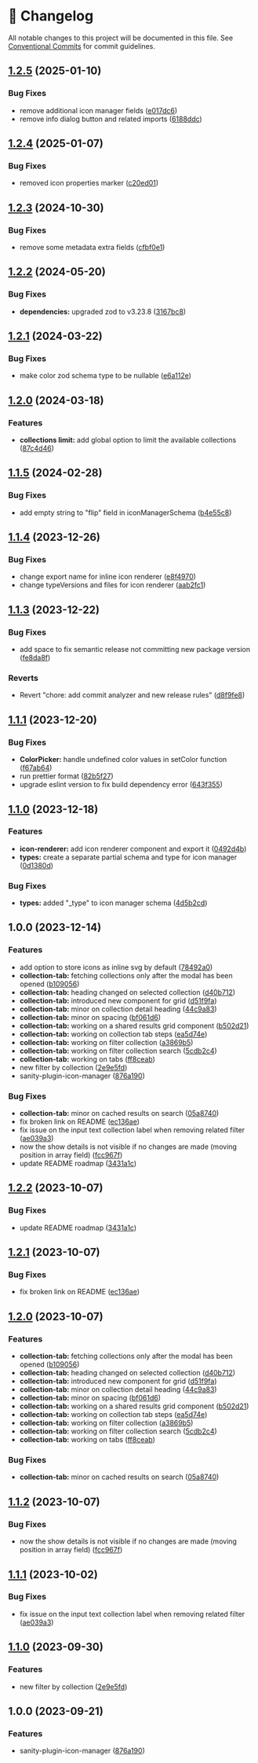 <!-- markdownlint-disable --><!-- textlint-disable -->

# 📓 Changelog

All notable changes to this project will be documented in this file. See
[Conventional Commits](https://conventionalcommits.org) for commit guidelines.

## [1.2.5](https://github.com/evelan-de/sanity-plugin-inline-icon-manager/compare/v1.2.4...v1.2.5) (2025-01-10)

### Bug Fixes

- remove additional icon manager fields ([e017dc6](https://github.com/evelan-de/sanity-plugin-inline-icon-manager/commit/e017dc66b76d1fa0b58609cf9452c8432b6159b1))
- remove info dialog button and related imports ([6188ddc](https://github.com/evelan-de/sanity-plugin-inline-icon-manager/commit/6188ddc8eb203ae800b84233ce7fb239c5e8ef59))

## [1.2.4](https://github.com/evelan-de/sanity-plugin-inline-icon-manager/compare/v1.2.3...v1.2.4) (2025-01-07)

### Bug Fixes

- removed icon properties marker ([c20ed01](https://github.com/evelan-de/sanity-plugin-inline-icon-manager/commit/c20ed01adaebee0ef655b18bbfc0d67d007ac778))

## [1.2.3](https://github.com/evelan-de/sanity-plugin-inline-icon-manager/compare/v1.2.2...v1.2.3) (2024-10-30)

### Bug Fixes

- remove some metadata extra fields ([cfbf0e1](https://github.com/evelan-de/sanity-plugin-inline-icon-manager/commit/cfbf0e1863899d5f8f12a7bfdefbaf84ddcc581c))

## [1.2.2](https://github.com/evelan-de/sanity-plugin-inline-icon-manager/compare/v1.2.1...v1.2.2) (2024-05-20)

### Bug Fixes

- **dependencies:** upgraded zod to v3.23.8 ([3167bc8](https://github.com/evelan-de/sanity-plugin-inline-icon-manager/commit/3167bc8c90376d3c823f2760912d9ac58ad43249))

## [1.2.1](https://github.com/evelan-de/sanity-plugin-inline-icon-manager/compare/v1.2.0...v1.2.1) (2024-03-22)

### Bug Fixes

- make color zod schema type to be nullable ([e6a112e](https://github.com/evelan-de/sanity-plugin-inline-icon-manager/commit/e6a112e29e23d84c6c9012d1f5878390a7945609))

## [1.2.0](https://github.com/evelan-de/sanity-plugin-inline-icon-manager/compare/v1.1.5...v1.2.0) (2024-03-18)

### Features

- **collections limit:** add global option to limit the available collections ([87c4d46](https://github.com/evelan-de/sanity-plugin-inline-icon-manager/commit/87c4d46798f53f306f6eb95815a4a9cf945e1992))

## [1.1.5](https://github.com/evelan-de/sanity-plugin-inline-icon-manager/compare/v1.1.4...v1.1.5) (2024-02-28)

### Bug Fixes

- add empty string to "flip" field in iconManagerSchema ([b4e55c8](https://github.com/evelan-de/sanity-plugin-inline-icon-manager/commit/b4e55c81bfe34b7d04237f78004645c3594fe942))

## [1.1.4](https://github.com/evelan-de/sanity-plugin-inline-icon-manager/compare/v1.1.3...v1.1.4) (2023-12-26)

### Bug Fixes

- change export name for inline icon renderer ([e8f4970](https://github.com/evelan-de/sanity-plugin-inline-icon-manager/commit/e8f4970474760d44c4f54e16fd25c730094a0519))
- change typeVersions and files for icon renderer ([aab2fc1](https://github.com/evelan-de/sanity-plugin-inline-icon-manager/commit/aab2fc189273be641e1eb2b04adc4d0b5867f98e))

## [1.1.3](https://github.com/evelan-de/sanity-plugin-inline-icon-manager/compare/v1.1.2...v1.1.3) (2023-12-22)

### Bug Fixes

- add space to fix semantic release not committing new package version ([fe8da8f](https://github.com/evelan-de/sanity-plugin-inline-icon-manager/commit/fe8da8fafd7022a1b17b08fbbdb5bba15db18f27))

### Reverts

- Revert "chore: add commit analyzer and new release rules" ([d8f9fe8](https://github.com/evelan-de/sanity-plugin-inline-icon-manager/commit/d8f9fe879a73f026c3e3b7488a0074b369a6f0ed))

## [1.1.1](https://github.com/evelan-de/sanity-plugin-inline-icon-manager/compare/v1.1.0...v1.1.1) (2023-12-20)

### Bug Fixes

- **ColorPicker:** handle undefined color values in setColor function ([f67ab64](https://github.com/evelan-de/sanity-plugin-inline-icon-manager/commit/f67ab64d25644c69f4665d94ac724fd68548ac8b))
- run prettier format ([82b5f27](https://github.com/evelan-de/sanity-plugin-inline-icon-manager/commit/82b5f27699f53d49c1c9d3d2e2426b4498b40318))
- upgrade eslint version to fix build dependency error ([643f355](https://github.com/evelan-de/sanity-plugin-inline-icon-manager/commit/643f3552db6e05de5ac601f6430fdb3c4398db2c))

## [1.1.0](https://github.com/evelan-de/sanity-plugin-inline-icon-manager/compare/v1.0.0...v1.1.0) (2023-12-18)

### Features

- **icon-renderer:** add icon renderer component and export it ([0492d4b](https://github.com/evelan-de/sanity-plugin-inline-icon-manager/commit/0492d4be578bd077de793e3f2ef9e5dc0db71199))
- **types:** create a separate partial schema and type for icon manager ([0d1380d](https://github.com/evelan-de/sanity-plugin-inline-icon-manager/commit/0d1380d350639bcb57196fa22bb85f9c9af2fbd0))

### Bug Fixes

- **types:** added "\_type" to icon manager schema ([4d5b2cd](https://github.com/evelan-de/sanity-plugin-inline-icon-manager/commit/4d5b2cded905c7ee2d9b911ab45d40e73723f780))

## 1.0.0 (2023-12-14)

### Features

- add option to store icons as inline svg by default ([78492a0](https://github.com/evelan-de/sanity-plugin-inline-icon-manager/commit/78492a022c9128e6adef4f37402472ab9f474bd3))
- **collection-tab:** fetching collections only after the modal has been opened ([b109056](https://github.com/evelan-de/sanity-plugin-inline-icon-manager/commit/b1090564580f67c2e2b41ef9b423c0ab64582ae7))
- **collection-tab:** heading changed on selected collection ([d40b712](https://github.com/evelan-de/sanity-plugin-inline-icon-manager/commit/d40b71214608da0e5d7dad8826e150abb5bdf4f0))
- **collection-tab:** introduced new component for grid ([d51f9fa](https://github.com/evelan-de/sanity-plugin-inline-icon-manager/commit/d51f9fa665d98302883b9d64a6fd2d4720dd2773))
- **collection-tab:** minor on collection detail heading ([44c9a83](https://github.com/evelan-de/sanity-plugin-inline-icon-manager/commit/44c9a837c556999d8f6768df0d6c62c6d8b1ce27))
- **collection-tab:** minor on spacing ([bf061d6](https://github.com/evelan-de/sanity-plugin-inline-icon-manager/commit/bf061d6b63bc1f3cdb6809bf2f25ee2428843e98))
- **collection-tab:** working on a shared results grid component ([b502d21](https://github.com/evelan-de/sanity-plugin-inline-icon-manager/commit/b502d218854707820a6d52558e619954c84047b2))
- **collection-tab:** working on collection tab steps ([ea5d74e](https://github.com/evelan-de/sanity-plugin-inline-icon-manager/commit/ea5d74edc4f90f98567c75ae755e37a5e94bf403))
- **collection-tab:** working on filter collection ([a3869b5](https://github.com/evelan-de/sanity-plugin-inline-icon-manager/commit/a3869b5bae261ede9d652a33e1e97eb9ac02bc81))
- **collection-tab:** working on filter collection search ([5cdb2c4](https://github.com/evelan-de/sanity-plugin-inline-icon-manager/commit/5cdb2c454a0dff9e031afc82f2bed5cb4c979b6a))
- **collection-tab:** working on tabs ([ff8ceab](https://github.com/evelan-de/sanity-plugin-inline-icon-manager/commit/ff8ceabca07b6f28316658886284bfad69305a95))
- new filter by collection ([2e9e5fd](https://github.com/evelan-de/sanity-plugin-inline-icon-manager/commit/2e9e5fd5139fa787bc15f14499604ab7bb0c7adc))
- sanity-plugin-icon-manager ([876a190](https://github.com/evelan-de/sanity-plugin-inline-icon-manager/commit/876a190431182dd105e7135d72e5ff387bbf7746))

### Bug Fixes

- **collection-tab:** minor on cached results on search ([05a8740](https://github.com/evelan-de/sanity-plugin-inline-icon-manager/commit/05a8740efcdd1a79dd67c310cb429e6f47055131))
- fix broken link on README ([ec136ae](https://github.com/evelan-de/sanity-plugin-inline-icon-manager/commit/ec136aeb4d1a2027577b4b34f329006e17cbef70))
- fix issue on the input text collection label when removing related filter ([ae039a3](https://github.com/evelan-de/sanity-plugin-inline-icon-manager/commit/ae039a3cc9abe65fab5f1919746ed493c1fe0f5e))
- now the show details is not visible if no changes are made (moving position in array field) ([fcc967f](https://github.com/evelan-de/sanity-plugin-inline-icon-manager/commit/fcc967f58edebf21e487c982a82f6f6dbccb4173))
- update README roadmap ([3431a1c](https://github.com/evelan-de/sanity-plugin-inline-icon-manager/commit/3431a1c75741fbe740d484d48eb1ad2ad21f8a95))

## [1.2.2](https://github.com/williamiommi/sanity-plugin-icon-manager/compare/v1.2.1...v1.2.2) (2023-10-07)

### Bug Fixes

- update README roadmap ([3431a1c](https://github.com/williamiommi/sanity-plugin-icon-manager/commit/3431a1c75741fbe740d484d48eb1ad2ad21f8a95))

## [1.2.1](https://github.com/williamiommi/sanity-plugin-icon-manager/compare/v1.2.0...v1.2.1) (2023-10-07)

### Bug Fixes

- fix broken link on README ([ec136ae](https://github.com/williamiommi/sanity-plugin-icon-manager/commit/ec136aeb4d1a2027577b4b34f329006e17cbef70))

## [1.2.0](https://github.com/williamiommi/sanity-plugin-icon-manager/compare/v1.1.2...v1.2.0) (2023-10-07)

### Features

- **collection-tab:** fetching collections only after the modal has been opened ([b109056](https://github.com/williamiommi/sanity-plugin-icon-manager/commit/b1090564580f67c2e2b41ef9b423c0ab64582ae7))
- **collection-tab:** heading changed on selected collection ([d40b712](https://github.com/williamiommi/sanity-plugin-icon-manager/commit/d40b71214608da0e5d7dad8826e150abb5bdf4f0))
- **collection-tab:** introduced new component for grid ([d51f9fa](https://github.com/williamiommi/sanity-plugin-icon-manager/commit/d51f9fa665d98302883b9d64a6fd2d4720dd2773))
- **collection-tab:** minor on collection detail heading ([44c9a83](https://github.com/williamiommi/sanity-plugin-icon-manager/commit/44c9a837c556999d8f6768df0d6c62c6d8b1ce27))
- **collection-tab:** minor on spacing ([bf061d6](https://github.com/williamiommi/sanity-plugin-icon-manager/commit/bf061d6b63bc1f3cdb6809bf2f25ee2428843e98))
- **collection-tab:** working on a shared results grid component ([b502d21](https://github.com/williamiommi/sanity-plugin-icon-manager/commit/b502d218854707820a6d52558e619954c84047b2))
- **collection-tab:** working on collection tab steps ([ea5d74e](https://github.com/williamiommi/sanity-plugin-icon-manager/commit/ea5d74edc4f90f98567c75ae755e37a5e94bf403))
- **collection-tab:** working on filter collection ([a3869b5](https://github.com/williamiommi/sanity-plugin-icon-manager/commit/a3869b5bae261ede9d652a33e1e97eb9ac02bc81))
- **collection-tab:** working on filter collection search ([5cdb2c4](https://github.com/williamiommi/sanity-plugin-icon-manager/commit/5cdb2c454a0dff9e031afc82f2bed5cb4c979b6a))
- **collection-tab:** working on tabs ([ff8ceab](https://github.com/williamiommi/sanity-plugin-icon-manager/commit/ff8ceabca07b6f28316658886284bfad69305a95))

### Bug Fixes

- **collection-tab:** minor on cached results on search ([05a8740](https://github.com/williamiommi/sanity-plugin-icon-manager/commit/05a8740efcdd1a79dd67c310cb429e6f47055131))

## [1.1.2](https://github.com/williamiommi/sanity-plugin-icon-manager/compare/v1.1.1...v1.1.2) (2023-10-07)

### Bug Fixes

- now the show details is not visible if no changes are made (moving position in array field) ([fcc967f](https://github.com/williamiommi/sanity-plugin-icon-manager/commit/fcc967f58edebf21e487c982a82f6f6dbccb4173))

## [1.1.1](https://github.com/williamiommi/sanity-plugin-icon-manager/compare/v1.1.0...v1.1.1) (2023-10-02)

### Bug Fixes

- fix issue on the input text collection label when removing related filter ([ae039a3](https://github.com/williamiommi/sanity-plugin-icon-manager/commit/ae039a3cc9abe65fab5f1919746ed493c1fe0f5e))

## [1.1.0](https://github.com/williamiommi/sanity-plugin-icon-manager/compare/v1.0.0...v1.1.0) (2023-09-30)

### Features

- new filter by collection ([2e9e5fd](https://github.com/williamiommi/sanity-plugin-icon-manager/commit/2e9e5fd5139fa787bc15f14499604ab7bb0c7adc))

## 1.0.0 (2023-09-21)

### Features

- sanity-plugin-icon-manager ([876a190](https://github.com/williamiommi/sanity-plugin-icon-manager/commit/876a190431182dd105e7135d72e5ff387bbf7746))
